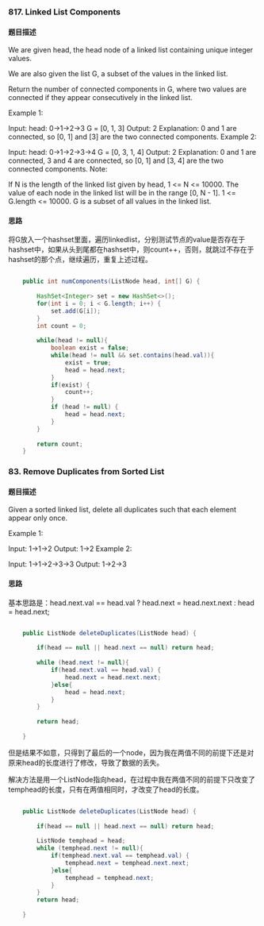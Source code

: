 ### 817. Linked List Components
#### 题目描述

We are given head, the head node of a linked list containing unique integer values.

We are also given the list G, a subset of the values in the linked list.

Return the number of connected components in G, where two values are connected if they appear consecutively in the linked list.

Example 1:

Input: 
head: 0->1->2->3
G = [0, 1, 3]
Output: 2
Explanation: 
0 and 1 are connected, so [0, 1] and [3] are the two connected components.
Example 2:

Input: 
head: 0->1->2->3->4
G = [0, 3, 1, 4]
Output: 2
Explanation: 
0 and 1 are connected, 3 and 4 are connected, so [0, 1] and [3, 4] are the two connected components.
Note:

If N is the length of the linked list given by head, 1 <= N <= 10000.
The value of each node in the linked list will be in the range [0, N - 1].
1 <= G.length <= 10000.
G is a subset of all values in the linked list.

#### 思路
将G放入一个hashset里面，遍历linkedlist，分别测试节点的value是否存在于hashset中，如果从头到尾都在hashset中，则count++，否则，就跳过不存在于hashset的那个点，继续遍历，重复上述过程。

``` java

    public int numComponents(ListNode head, int[] G) {
        
        HashSet<Integer> set = new HashSet<>();
        for(int i = 0; i < G.length; i++) {
            set.add(G[i]);
        }
        int count = 0;
        
        while(head != null){
            boolean exist = false;
            while(head != null && set.contains(head.val)){
                exist = true;
                head = head.next;
            }
            if(exist) {
                count++;
            }
            if (head != null) {
                head = head.next;
            }
        }
        
        return count;
    }

```

### 83. Remove Duplicates from Sorted List
#### 题目描述

Given a sorted linked list, delete all duplicates such that each element appear only once.

Example 1:

Input: 1->1->2
Output: 1->2
Example 2:

Input: 1->1->2->3->3
Output: 1->2->3

#### 思路
基本思路是：head.next.val == head.val ? head.next = head.next.next : head = head.next;
``` java

    public ListNode deleteDuplicates(ListNode head) {
        
        if(head == null || head.next == null) return head;
        
        while (head.next != null){
            if(head.next.val == head.val) {
                head.next = head.next.next;
            }else{
                head = head.next;
            }
        }
        
        return head;
        
    }

```

但是结果不如意，只得到了最后的一个node，因为我在两值不同的前提下还是对原来head的长度进行了修改，导致了数据的丢失。

解决方法是用一个ListNode指向head，在过程中我在两值不同的前提下只改变了temphead的长度，只有在两值相同时，才改变了head的长度。

``` java

    public ListNode deleteDuplicates(ListNode head) {
        
        if(head == null || head.next == null) return head;
        
        ListNode temphead = head;
        while (temphead.next != null){
            if(temphead.next.val == temphead.val) {
                temphead.next = temphead.next.next;
            }else{
                temphead = temphead.next;
            }
        }
        return head;
        
    }

``` 

